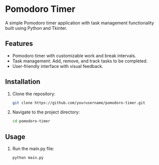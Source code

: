 # Pomodoro Timer

A simple Pomodoro timer application with task management functionality built using Python and Tkinter.

## Features

- Pomodoro timer with customizable work and break intervals.
- Task management: Add, remove, and track tasks to be completed.
- User-friendly interface with visual feedback.

## Installation

1. Clone the repository:

   ```bash
   git clone https://github.com/yourusername/pomodoro-timer.git

2. Navigate to the project directory:
   
    ```bash
    cd pomodoro-timer

## Usage

1. Run the main.py file:

   ```bash
   python main.py

